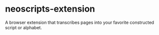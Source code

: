 # neoscripts-extension
A browser extension that transcribes pages into your favorite constructed script or alphabet.
